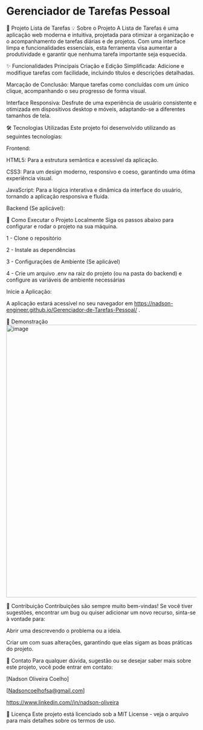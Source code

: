 # Gerenciador de Tarefas Pessoal
🚀 Projeto Lista de Tarefas
💡 Sobre o Projeto
A Lista de Tarefas é uma aplicação web moderna e intuitiva, projetada para otimizar a organização e o acompanhamento de tarefas diárias e de projetos. Com uma interface limpa e funcionalidades essenciais, esta ferramenta visa aumentar a produtividade e garantir que nenhuma tarefa importante seja esquecida.

✨ Funcionalidades Principais
Criação e Edição Simplificada: Adicione e modifique tarefas com facilidade, incluindo títulos e descrições detalhadas.

Marcação de Conclusão: Marque tarefas como concluídas com um único clique, acompanhando o seu progresso de forma visual.

Interface Responsiva: Desfrute de uma experiência de usuário consistente e otimizada em dispositivos desktop e móveis, adaptando-se a diferentes tamanhos de tela.

🛠️ Tecnologias Utilizadas
Este projeto foi desenvolvido utilizando as seguintes tecnologias:

Frontend:

HTML5: Para a estrutura semântica e acessível da aplicação.

CSS3: Para um design moderno, responsivo e coeso, garantindo uma ótima experiência visual.

JavaScript: Para a lógica interativa e dinâmica da interface do usuário, tornando a aplicação responsiva e fluida.

Backend (Se aplicável):

🚀 Como Executar o Projeto Localmente
Siga os passos abaixo para configurar e rodar o projeto na sua máquina.

1 - Clone o repositório

2 - Instale as dependências

3 - Configurações de Ambiente (Se aplicável)

4 - Crie um arquivo .env na raiz do projeto (ou na pasta do backend) e configure as variáveis de ambiente necessárias

Inicie a Aplicação:

A aplicação estará acessível no seu navegador em https://nadson-engineer.github.io/Gerenciador-de-Tarefas-Pessoal/ .

📸 Demonstração
<img width="1366" height="719" alt="image" src="https://github.com/user-attachments/assets/23b080be-71f2-46de-8198-4ae56ce53737" />

🤝 Contribuição
Contribuições são sempre muito bem-vindas! Se você tiver sugestões, encontrar um bug ou quiser adicionar um novo recurso, sinta-se à vontade para:

Abrir uma  descrevendo o problema ou a ideia.

Criar um  com suas alterações, garantindo que elas sigam as boas práticas do projeto.

📧 Contato
Para qualquer dúvida, sugestão ou se desejar saber mais sobre este projeto, você pode entrar em contato:

[Nadson Oliveira Coelho]

[Nadsoncoelhofsa@gmail.com]

https://www.linkedin.com//in/nadson-oliveira

📄 Licença
Este projeto está licenciado sob a  MIT License - veja o arquivo  para mais detalhes sobre os termos de uso.
